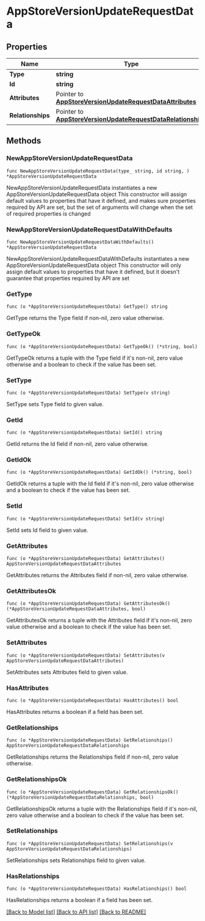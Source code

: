 # AppStoreVersionUpdateRequestData

## Properties

Name | Type | Description | Notes
------------ | ------------- | ------------- | -------------
**Type** | **string** |  | 
**Id** | **string** |  | 
**Attributes** | Pointer to [**AppStoreVersionUpdateRequestDataAttributes**](AppStoreVersionUpdateRequestDataAttributes.md) |  | [optional] 
**Relationships** | Pointer to [**AppStoreVersionUpdateRequestDataRelationships**](AppStoreVersionUpdateRequestDataRelationships.md) |  | [optional] 

## Methods

### NewAppStoreVersionUpdateRequestData

`func NewAppStoreVersionUpdateRequestData(type_ string, id string, ) *AppStoreVersionUpdateRequestData`

NewAppStoreVersionUpdateRequestData instantiates a new AppStoreVersionUpdateRequestData object
This constructor will assign default values to properties that have it defined,
and makes sure properties required by API are set, but the set of arguments
will change when the set of required properties is changed

### NewAppStoreVersionUpdateRequestDataWithDefaults

`func NewAppStoreVersionUpdateRequestDataWithDefaults() *AppStoreVersionUpdateRequestData`

NewAppStoreVersionUpdateRequestDataWithDefaults instantiates a new AppStoreVersionUpdateRequestData object
This constructor will only assign default values to properties that have it defined,
but it doesn't guarantee that properties required by API are set

### GetType

`func (o *AppStoreVersionUpdateRequestData) GetType() string`

GetType returns the Type field if non-nil, zero value otherwise.

### GetTypeOk

`func (o *AppStoreVersionUpdateRequestData) GetTypeOk() (*string, bool)`

GetTypeOk returns a tuple with the Type field if it's non-nil, zero value otherwise
and a boolean to check if the value has been set.

### SetType

`func (o *AppStoreVersionUpdateRequestData) SetType(v string)`

SetType sets Type field to given value.


### GetId

`func (o *AppStoreVersionUpdateRequestData) GetId() string`

GetId returns the Id field if non-nil, zero value otherwise.

### GetIdOk

`func (o *AppStoreVersionUpdateRequestData) GetIdOk() (*string, bool)`

GetIdOk returns a tuple with the Id field if it's non-nil, zero value otherwise
and a boolean to check if the value has been set.

### SetId

`func (o *AppStoreVersionUpdateRequestData) SetId(v string)`

SetId sets Id field to given value.


### GetAttributes

`func (o *AppStoreVersionUpdateRequestData) GetAttributes() AppStoreVersionUpdateRequestDataAttributes`

GetAttributes returns the Attributes field if non-nil, zero value otherwise.

### GetAttributesOk

`func (o *AppStoreVersionUpdateRequestData) GetAttributesOk() (*AppStoreVersionUpdateRequestDataAttributes, bool)`

GetAttributesOk returns a tuple with the Attributes field if it's non-nil, zero value otherwise
and a boolean to check if the value has been set.

### SetAttributes

`func (o *AppStoreVersionUpdateRequestData) SetAttributes(v AppStoreVersionUpdateRequestDataAttributes)`

SetAttributes sets Attributes field to given value.

### HasAttributes

`func (o *AppStoreVersionUpdateRequestData) HasAttributes() bool`

HasAttributes returns a boolean if a field has been set.

### GetRelationships

`func (o *AppStoreVersionUpdateRequestData) GetRelationships() AppStoreVersionUpdateRequestDataRelationships`

GetRelationships returns the Relationships field if non-nil, zero value otherwise.

### GetRelationshipsOk

`func (o *AppStoreVersionUpdateRequestData) GetRelationshipsOk() (*AppStoreVersionUpdateRequestDataRelationships, bool)`

GetRelationshipsOk returns a tuple with the Relationships field if it's non-nil, zero value otherwise
and a boolean to check if the value has been set.

### SetRelationships

`func (o *AppStoreVersionUpdateRequestData) SetRelationships(v AppStoreVersionUpdateRequestDataRelationships)`

SetRelationships sets Relationships field to given value.

### HasRelationships

`func (o *AppStoreVersionUpdateRequestData) HasRelationships() bool`

HasRelationships returns a boolean if a field has been set.


[[Back to Model list]](../README.md#documentation-for-models) [[Back to API list]](../README.md#documentation-for-api-endpoints) [[Back to README]](../README.md)



